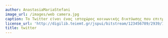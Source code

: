 ```yaml
---
author: AnastasiaMariaStefani
image_url: /images/web camera.jpg
caption: Το Twitter είναι ένας ιστοχώρος κοινωνικής δικτύωσης που επιτρέπει στους χρήστες του να στέλνουν και να διαβάζουν σύντομα μηνύματα, τα οποία ονομάζονται τουίτς (tweets).Τα tweets είναι οράτα, όμως οι αποστολείς μπορούν να περιορίσουν την παράδοση των μηνυμάτων μόνο στους "ακόλουθούς" τους.Επίσης, οι χρήστες μπορούν να εγγραφούν στα tweets άλλων χρηστών,αποτελώντας τους "ακόλουθους",ενώ ταυτόχρονα μπορούν να έχουν και οι ίδιοι "ακόλουθους".
license_url: 'http://digilib.teiemt.gr/jspui/bitstream/123456789/2939/1/012015x05x012.pdf'
title: twitter
---
```

